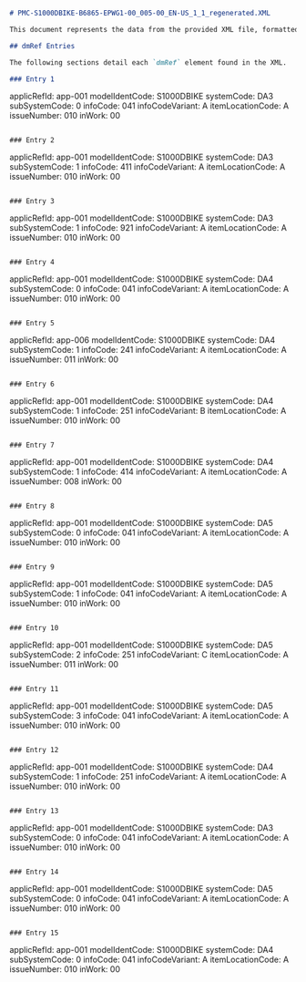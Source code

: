 ```markdown
# PMC-S1000DBIKE-B6865-EPWG1-00_005-00_EN-US_1_1_regenerated.XML

This document represents the data from the provided XML file, formatted for improved readability.  It adheres to the schema located at http://www.s1000d.org/S1000D_6/xml_schema_flat/proced.xsd

## dmRef Entries

The following sections detail each `dmRef` element found in the XML.

### Entry 1

```
applicRefId: app-001
modelIdentCode: S1000DBIKE
systemCode: DA3
subSystemCode: 0
infoCode: 041
infoCodeVariant: A
itemLocationCode: A
issueNumber: 010
inWork: 00
```

### Entry 2

```
applicRefId: app-001
modelIdentCode: S1000DBIKE
systemCode: DA3
subSystemCode: 1
infoCode: 411
infoCodeVariant: A
itemLocationCode: A
issueNumber: 010
inWork: 00
```

### Entry 3

```
applicRefId: app-001
modelIdentCode: S1000DBIKE
systemCode: DA3
subSystemCode: 1
infoCode: 921
infoCodeVariant: A
itemLocationCode: A
issueNumber: 010
inWork: 00
```

### Entry 4

```
applicRefId: app-001
modelIdentCode: S1000DBIKE
systemCode: DA4
subSystemCode: 0
infoCode: 041
infoCodeVariant: A
itemLocationCode: A
issueNumber: 010
inWork: 00
```

### Entry 5

```
applicRefId: app-006
modelIdentCode: S1000DBIKE
systemCode: DA4
subSystemCode: 1
infoCode: 241
infoCodeVariant: A
itemLocationCode: A
issueNumber: 011
inWork: 00
```

### Entry 6

```
applicRefId: app-001
modelIdentCode: S1000DBIKE
systemCode: DA4
subSystemCode: 1
infoCode: 251
infoCodeVariant: B
itemLocationCode: A
issueNumber: 010
inWork: 00
```

### Entry 7

```
applicRefId: app-001
modelIdentCode: S1000DBIKE
systemCode: DA4
subSystemCode: 1
infoCode: 414
infoCodeVariant: A
itemLocationCode: A
issueNumber: 008
inWork: 00
```

### Entry 8

```
applicRefId: app-001
modelIdentCode: S1000DBIKE
systemCode: DA5
subSystemCode: 0
infoCode: 041
infoCodeVariant: A
itemLocationCode: A
issueNumber: 010
inWork: 00
```

### Entry 9

```
applicRefId: app-001
modelIdentCode: S1000DBIKE
systemCode: DA5
subSystemCode: 1
infoCode: 041
infoCodeVariant: A
itemLocationCode: A
issueNumber: 010
inWork: 00
```

### Entry 10

```
applicRefId: app-001
modelIdentCode: S1000DBIKE
systemCode: DA5
subSystemCode: 2
infoCode: 251
infoCodeVariant: C
itemLocationCode: A
issueNumber: 011
inWork: 00
```

### Entry 11

```
applicRefId: app-001
modelIdentCode: S1000DBIKE
systemCode: DA5
subSystemCode: 3
infoCode: 041
infoCodeVariant: A
itemLocationCode: A
issueNumber: 010
inWork: 00
```

### Entry 12

```
applicRefId: app-001
modelIdentCode: S1000DBIKE
systemCode: DA4
subSystemCode: 1
infoCode: 251
infoCodeVariant: A
itemLocationCode: A
issueNumber: 010
inWork: 00
```

### Entry 13

```
applicRefId: app-001
modelIdentCode: S1000DBIKE
systemCode: DA3
subSystemCode: 0
infoCode: 041
infoCodeVariant: A
itemLocationCode: A
issueNumber: 010
inWork: 00
```

### Entry 14

```
applicRefId: app-001
modelIdentCode: S1000DBIKE
systemCode: DA5
subSystemCode: 0
infoCode: 041
infoCodeVariant: A
itemLocationCode: A
issueNumber: 010
inWork: 00
```

### Entry 15

```
applicRefId: app-001
modelIdentCode: S1000DBIKE
systemCode: DA4
subSystemCode: 0
infoCode: 041
infoCodeVariant: A
itemLocationCode: A
issueNumber: 010
inWork: 00
```
```